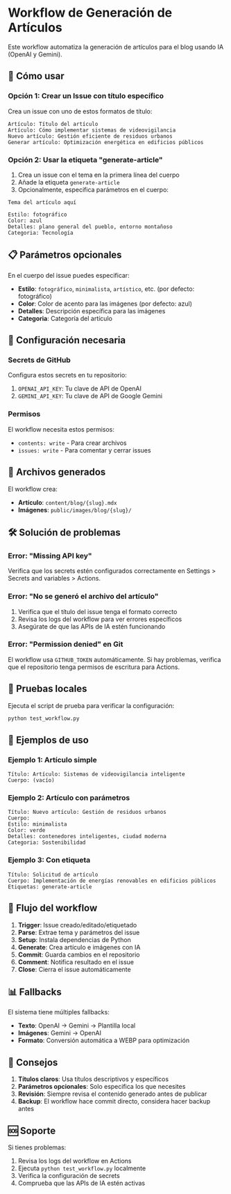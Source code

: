 # Workflow de Generación de Artículos

Este workflow automatiza la generación de artículos para el blog usando IA (OpenAI y Gemini).

## 🚀 Cómo usar

### Opción 1: Crear un Issue con título específico

Crea un issue con uno de estos formatos de título:

```
Artículo: Título del artículo
Artículo: Cómo implementar sistemas de videovigilancia
Nuevo artículo: Gestión eficiente de residuos urbanos
Generar artículo: Optimización energética en edificios públicos
```

### Opción 2: Usar la etiqueta "generate-article"

1. Crea un issue con el tema en la primera línea del cuerpo
2. Añade la etiqueta `generate-article`
3. Opcionalmente, especifica parámetros en el cuerpo:

```
Tema del artículo aquí

Estilo: fotográfico
Color: azul
Detalles: plano general del pueblo, entorno montañoso
Categoria: Tecnología
```

## 📋 Parámetros opcionales

En el cuerpo del issue puedes especificar:

- **Estilo**: `fotográfico`, `minimalista`, `artístico`, etc. (por defecto: fotográfico)
- **Color**: Color de acento para las imágenes (por defecto: azul)
- **Detalles**: Descripción específica para las imágenes
- **Categoria**: Categoría del artículo

## 🔧 Configuración necesaria

### Secrets de GitHub

Configura estos secrets en tu repositorio:

1. `OPENAI_API_KEY`: Tu clave de API de OpenAI
2. `GEMINI_API_KEY`: Tu clave de API de Google Gemini

### Permisos

El workflow necesita estos permisos:
- `contents: write` - Para crear archivos
- `issues: write` - Para comentar y cerrar issues

## 📁 Archivos generados

El workflow crea:

- **Artículo**: `content/blog/{slug}.mdx`
- **Imágenes**: `public/images/blog/{slug}/`

## 🛠️ Solución de problemas

### Error: "Missing API key"

Verifica que los secrets estén configurados correctamente en Settings > Secrets and variables > Actions.

### Error: "No se generó el archivo del artículo"

1. Verifica que el título del issue tenga el formato correcto
2. Revisa los logs del workflow para ver errores específicos
3. Asegúrate de que las APIs de IA estén funcionando

### Error: "Permission denied" en Git

El workflow usa `GITHUB_TOKEN` automáticamente. Si hay problemas, verifica que el repositorio tenga permisos de escritura para Actions.

## 🧪 Pruebas locales

Ejecuta el script de prueba para verificar la configuración:

```bash
python test_workflow.py
```

## 📝 Ejemplos de uso

### Ejemplo 1: Artículo simple
```
Título: Artículo: Sistemas de videovigilancia inteligente
Cuerpo: (vacío)
```

### Ejemplo 2: Artículo con parámetros
```
Título: Nuevo artículo: Gestión de residuos urbanos
Cuerpo: 
Estilo: minimalista
Color: verde
Detalles: contenedores inteligentes, ciudad moderna
Categoria: Sostenibilidad
```

### Ejemplo 3: Con etiqueta
```
Título: Solicitud de artículo
Cuerpo: Implementación de energías renovables en edificios públicos
Etiquetas: generate-article
```

## 🔄 Flujo del workflow

1. **Trigger**: Issue creado/editado/etiquetado
2. **Parse**: Extrae tema y parámetros del issue
3. **Setup**: Instala dependencias de Python
4. **Generate**: Crea artículo e imágenes con IA
5. **Commit**: Guarda cambios en el repositorio
6. **Comment**: Notifica resultado en el issue
7. **Close**: Cierra el issue automáticamente

## 📊 Fallbacks

El sistema tiene múltiples fallbacks:

- **Texto**: OpenAI → Gemini → Plantilla local
- **Imágenes**: Gemini → OpenAI
- **Formato**: Conversión automática a WEBP para optimización

## 🎯 Consejos

1. **Títulos claros**: Usa títulos descriptivos y específicos
2. **Parámetros opcionales**: Solo especifica los que necesites
3. **Revisión**: Siempre revisa el contenido generado antes de publicar
4. **Backup**: El workflow hace commit directo, considera hacer backup antes

## 🆘 Soporte

Si tienes problemas:

1. Revisa los logs del workflow en Actions
2. Ejecuta `python test_workflow.py` localmente
3. Verifica la configuración de secrets
4. Comprueba que las APIs de IA estén activas
